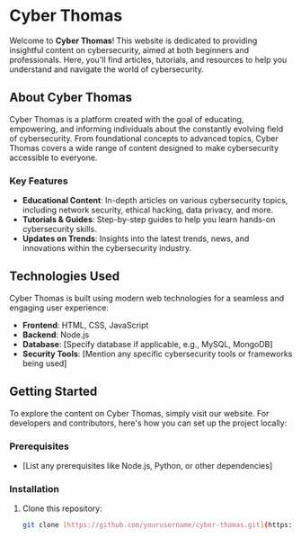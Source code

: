 # Cyber Thomas

Welcome to **Cyber Thomas**! This website is dedicated to providing insightful content on cybersecurity, aimed at both beginners and professionals. Here, you'll find articles, tutorials, and resources to help you understand and navigate the world of cybersecurity.

## About Cyber Thomas

Cyber Thomas is a platform created with the goal of educating, empowering, and informing individuals about the constantly evolving field of cybersecurity. From foundational concepts to advanced topics, Cyber Thomas covers a wide range of content designed to make cybersecurity accessible to everyone.

### Key Features
- **Educational Content**: In-depth articles on various cybersecurity topics, including network security, ethical hacking, data privacy, and more.
- **Tutorials & Guides**: Step-by-step guides to help you learn hands-on cybersecurity skills.
- **Updates on Trends**: Insights into the latest trends, news, and innovations within the cybersecurity industry.

## Technologies Used

Cyber Thomas is built using modern web technologies for a seamless and engaging user experience:
- **Frontend**: HTML, CSS, JavaScript
- **Backend**: Node.js
- **Database**: [Specify database if applicable, e.g., MySQL, MongoDB]
- **Security Tools**: [Mention any specific cybersecurity tools or frameworks being used]

## Getting Started

To explore the content on Cyber Thomas, simply visit our website. For developers and contributors, here's how you can set up the project locally:

### Prerequisites
- [List any prerequisites like Node.js, Python, or other dependencies]
  
### Installation
1. Clone this repository:
   ```bash
   git clone [https://github.com/yourusername/cyber-thomas.git](https://github.com/darknightzm/CyberthomasNewsletter)
